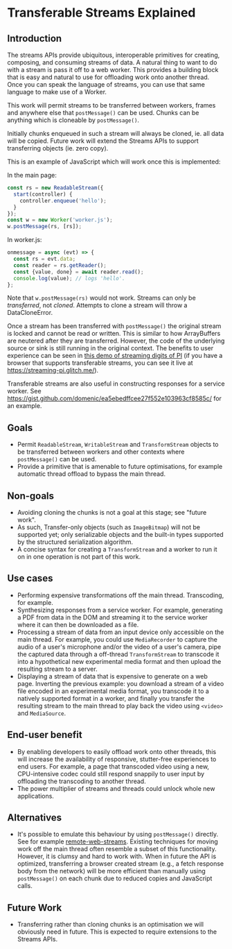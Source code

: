 # Transferable Streams Explained


## Introduction

The streams APIs provide ubiquitous, interoperable primitives for creating, composing, and consuming streams of data. A
natural thing to want to do with a stream is pass it off to a web worker. This provides a building block that is easy
and natural to use for offloading work onto another thread. Once you can speak the language of streams, you can use that
same language to make use of a Worker.

This work will permit streams to be transferred between workers, frames and anywhere else that `postMessage()` can be
used. Chunks can be anything which is cloneable by `postMessage()`.

Initially chunks enqueued in such a stream will always be cloned, ie. all data will be copied. Future work will extend
the Streams APIs to support transferring objects (ie. zero copy).

This is an example of JavaScript which will work once this is implemented:

In the main page:

```javascript
const rs = new ReadableStream({
  start(controller) {
    controller.enqueue('hello');
  }
});
const w = new Worker('worker.js');
w.postMessage(rs, [rs]);
```

In worker.js:

```javascript
onmessage = async (evt) => {
  const rs = evt.data;
  const reader = rs.getReader();
  const {value, done} = await reader.read();
  console.log(value); // logs 'hello'.
};
```

Note that `w.postMessage(rs)` would not work. Streams can only be _transferred_, not _cloned_. Attempts to clone a
stream will throw a DataCloneError.

Once a stream has been transferred with `postMessage()` the original stream is locked and cannot be read or written.
This is similar to how ArrayBuffers are neutered after they are transferred. However, the code of the underlying source
or sink is still running in the original context. The benefits to user experience can be seen in [this demo of streaming
digits of PI](https://glitch.com/edit/#!/streaming-pi?path=pi.js:1:0) (if you have a browser that supports transferable
streams, you can see it live at https://streaming-pi.glitch.me/).

Transferable streams are also useful in constructing responses for a service worker. See
https://gist.github.com/domenic/ea5ebedffcee27f552e103963cf8585c/ for an example.

## Goals

*   Permit `ReadableStream`, `WritableStream` and `TransformStream` objects to be transferred between workers and other
    contexts where `postMessage()` can be used.
*   Provide a primitive that is amenable to future optimisations, for example automatic thread offload to bypass the
    main thread.

## Non-goals

*   Avoiding cloning the chunks is not a goal at this stage; see "future work".
*   As such, Transfer-only objects (such as `ImageBitmap`) will not be supported yet; only serializable objects and the
    built-in types supported by the structured serialization algorithm.
*   A concise syntax for creating a `TransformStream` and a worker to run it on in one operation is not part of this
    work.

## Use cases

*   Performing expensive transformations off the main thread. Transcoding, for example.
*   Synthesizing responses from a service worker. For example, generating a PDF from data in the DOM and streaming it to
    the service worker where it can then be downloaded as a file.
*   Processing a stream of data from an input device only accessible on the main thread. For example, you could use
    `MediaRecorder` to capture the audio of a user's microphone and/or the video of a user's camera, pipe the captured
    data through a off-thread `TransformStream` to transcode it into a hypothetical new experimental media format and
    then upload the resulting stream to a server.
*   Displaying a stream of data that is expensive to generate on a web page. Inverting the previous example: you
    download a stream of a video file encoded in an experimental media format, you transcode it to a natively supported
    format in a worker, and finally you transfer the resulting stream to the main thread to play back the video using
    `<video>` and `MediaSource`.

## End-user benefit

*   By enabling developers to easily offload work onto other threads, this will increase the availability of responsive,
    stutter-free experiences to end users. For example, a page that transcoded video using a new, CPU-intensive codec
    could still respond snappily to user input by offloading the transcoding to another thread.
*   The power multiplier of streams and threads could unlock whole new applications.

## Alternatives

*   It's possible to emulate this behaviour by using `postMessage()` directly. See for example
    [remote-web-streams](https://github.com/MattiasBuelens/remote-web-streams). Existing techniques for moving work
    off the main thread often resemble a subset of this functionality. However, it is clumsy and hard to work with. When
    in future the API is optimized, transferring a browser created stream (e.g., a fetch response body from the network)
    will be more efficient than manually using `postMessage()` on each chunk due to reduced copies and JavaScript calls.

## Future Work

*   Transferring rather than cloning chunks is an optimisation we will obviously need in future. This is expected to
    require extensions to the Streams APIs.
